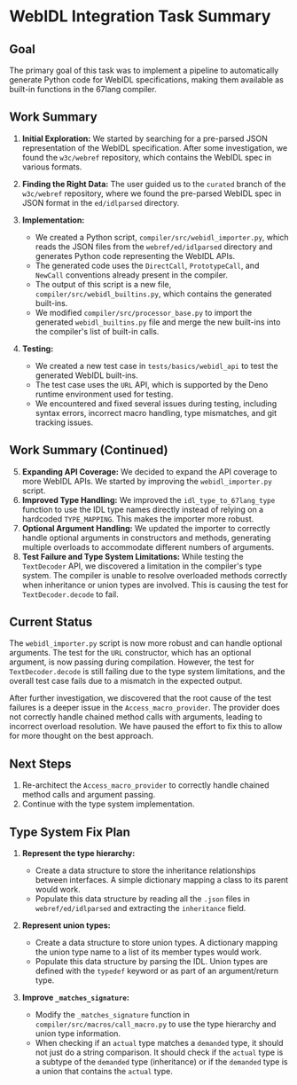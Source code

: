 # WebIDL Integration Task Summary

## Goal

The primary goal of this task was to implement a pipeline to automatically generate Python code for WebIDL specifications, making them available as built-in functions in the 67lang compiler.

## Work Summary

1.  **Initial Exploration:** We started by searching for a pre-parsed JSON representation of the WebIDL specification. After some investigation, we found the `w3c/webref` repository, which contains the WebIDL spec in various formats.

2.  **Finding the Right Data:** The user guided us to the `curated` branch of the `w3c/webref` repository, where we found the pre-parsed WebIDL spec in JSON format in the `ed/idlparsed` directory.

3.  **Implementation:**
    *   We created a Python script, `compiler/src/webidl_importer.py`, which reads the JSON files from the `webref/ed/idlparsed` directory and generates Python code representing the WebIDL APIs.
    *   The generated code uses the `DirectCall`, `PrototypeCall`, and `NewCall` conventions already present in the compiler.
    *   The output of this script is a new file, `compiler/src/webidl_builtins.py`, which contains the generated built-ins.
    *   We modified `compiler/src/processor_base.py` to import the generated `webidl_builtins.py` file and merge the new built-ins into the compiler's list of built-in calls.

4.  **Testing:**
    *   We created a new test case in `tests/basics/webidl_api` to test the generated WebIDL built-ins.
    *   The test case uses the `URL` API, which is supported by the Deno runtime environment used for testing.
    *   We encountered and fixed several issues during testing, including syntax errors, incorrect macro handling, type mismatches, and git tracking issues.

## Work Summary (Continued)

5.  **Expanding API Coverage:** We decided to expand the API coverage to more WebIDL APIs. We started by improving the `webidl_importer.py` script.
6.  **Improved Type Handling:** We improved the `idl_type_to_67lang_type` function to use the IDL type names directly instead of relying on a hardcoded `TYPE_MAPPING`. This makes the importer more robust.
7.  **Optional Argument Handling:** We updated the importer to correctly handle optional arguments in constructors and methods, generating multiple overloads to accommodate different numbers of arguments.
8.  **Test Failure and Type System Limitations:** While testing the `TextDecoder` API, we discovered a limitation in the compiler's type system. The compiler is unable to resolve overloaded methods correctly when inheritance or union types are involved. This is causing the test for `TextDecoder.decode` to fail.

## Current Status

The `webidl_importer.py` script is now more robust and can handle optional arguments. The test for the `URL` constructor, which has an optional argument, is now passing during compilation. However, the test for `TextDecoder.decode` is still failing due to the type system limitations, and the overall test case fails due to a mismatch in the expected output.

After further investigation, we discovered that the root cause of the test failures is a deeper issue in the `Access_macro_provider`. The provider does not correctly handle chained method calls with arguments, leading to incorrect overload resolution. We have paused the effort to fix this to allow for more thought on the best approach.

## Next Steps

1.  Re-architect the `Access_macro_provider` to correctly handle chained method calls and argument passing.
2.  Continue with the type system implementation.

## Type System Fix Plan

1.  **Represent the type hierarchy:**
    *   Create a data structure to store the inheritance relationships between interfaces. A simple dictionary mapping a class to its parent would work.
    *   Populate this data structure by reading all the `.json` files in `webref/ed/idlparsed` and extracting the `inheritance` field.

2.  **Represent union types:**
    *   Create a data structure to store union types. A dictionary mapping the union type name to a list of its member types would work.
    *   Populate this data structure by parsing the IDL. Union types are defined with the `typedef` keyword or as part of an argument/return type.

3.  **Improve `_matches_signature`:**
    *   Modify the `_matches_signature` function in `compiler/src/macros/call_macro.py` to use the type hierarchy and union type information.
    *   When checking if an `actual` type matches a `demanded` type, it should not just do a string comparison. It should check if the `actual` type is a subtype of the `demanded` type (inheritance) or if the `demanded` type is a union that contains the `actual` type.
